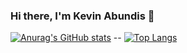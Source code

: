 ### Hi there, I'm Kevin Abundis 👋

[![Anurag's GitHub stats](https://github-readme-stats.vercel.app/api?username=KevinAbundis&show_icons=true&theme=radical&icon_color=00BCD4&title_color=00BCD4&text_color=B2EBF2&border_color=00BCD4&border_radius=20)](https://github.com/KevinAbundis/github-readme-stats) --  [![Top Langs](https://github-readme-stats.vercel.app/api/top-langs/?username=KevinAbundis&langs_count=10&layout=compact&theme=radical&title_color=00BCD4&text_color=B2EBF2&border_color=00BCD4&border_radius=20)](https://github.com/KevinAbundis/github-readme-stats)



<!--
**KevinAbundis/KevinAbundis** is a ✨ _special_ ✨ repository because its `README.md` (this file) appears on your GitHub profile.

Here are some ideas to get you started:

- 🔭 I’m currently working on ...
- 🌱 I’m currently learning ...
- 👯 I’m looking to collaborate on ...
- 🤔 I’m looking for help with ...
- 💬 Ask me about ...
- 📫 How to reach me: ...
- 😄 Pronouns: ...
- ⚡ Fun fact: ...
-->
